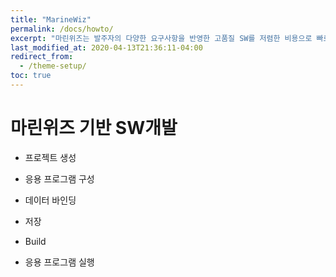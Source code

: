 ```yaml
---
title: "MarineWiz"
permalink: /docs/howto/
excerpt: "마린위즈는 발주자의 다양한 요구사항을 반영한 고품질 SW를 저렴한 비용으로 빠르게 개발 가능한 조선해양특화 SW통합개발도구이다."
last_modified_at: 2020-04-13T21:36:11-04:00
redirect_from:
  - /theme-setup/
toc: true
---
```


# 마린위즈 기반 SW개발
  - 프로젝트 생성

  - 응용 프로그램 구성

  - 데이터 바인딩

  - 저장

  - Build

  - 응용 프로그램 실행
